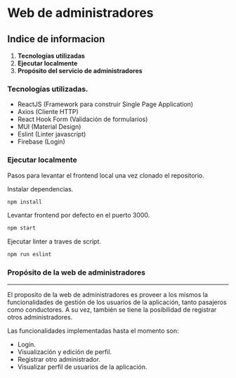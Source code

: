 <h1>Web de administradores</h1>

## Indice de informacion
1. **Tecnologías utilizadas**
1. **Ejecutar localmente**
2. **Propósito del servicio de administradores**

### Tecnologías utilizadas.

- ReactJS (Framework para construir Single Page Application)
- Axios (Cliente HTTP)
- React Hook Form (Validación de formularios)
- MUI (Material Design)
- Eslint (Linter javascript)
- Firebase (Login)

### Ejecutar localmente

Pasos para levantar el frontend local una vez clonado el repositorio.

Instalar dependencias.
```bash
npm install
```
Levantar frontend por defecto en el puerto 3000.
```bash
npm start
```

Ejecutar linter a traves de script.

```bash
npm run eslint
```

### Propósito de la web de administradores
---
El proposito de la web de administradores es proveer a los mismos la funcionalidades de gestión de los usuarios de la aplicación, tanto pasajeros como conductores. A su vez, también se tiene la posibilidad de registrar otros administradores.

Las funcionalidades implementadas hasta el momento son:

- Login.
- Visualización y edición de perfil.
- Registrar otro administrador.
- Visualizar perfil de usuarios de la aplicación.
